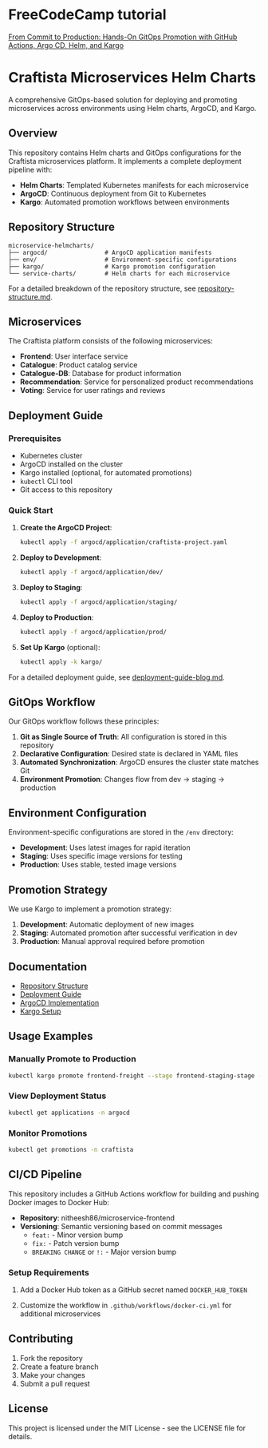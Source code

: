 # FreeCodeCamp tutorial
[From Commit to Production: Hands-On GitOps Promotion with GitHub Actions, Argo CD, Helm, and Kargo](https://www.freecodecamp.org/news/from-commit-to-production-hands-on-gitops-promotion-with-github-actions-argo-cd-helm-and-kargo/)

# Craftista Microservices Helm Charts

A comprehensive GitOps-based solution for deploying and promoting microservices across environments using Helm charts, ArgoCD, and Kargo.

## Overview

This repository contains Helm charts and GitOps configurations for the Craftista microservices platform. It implements a complete deployment pipeline with:

- **Helm Charts**: Templated Kubernetes manifests for each microservice
- **ArgoCD**: Continuous deployment from Git to Kubernetes
- **Kargo**: Automated promotion workflows between environments

## Repository Structure

```
microservice-helmcharts/
├── argocd/                # ArgoCD application manifests
├── env/                   # Environment-specific configurations
├── kargo/                 # Kargo promotion configuration
└── service-charts/        # Helm charts for each microservice
```

For a detailed breakdown of the repository structure, see [repository-structure.md](argocd/repository-structure.md).

## Microservices

The Craftista platform consists of the following microservices:

- **Frontend**: User interface service
- **Catalogue**: Product catalog service
- **Catalogue-DB**: Database for product information
- **Recommendation**: Service for personalized product recommendations
- **Voting**: Service for user ratings and reviews

## Deployment Guide

### Prerequisites

- Kubernetes cluster
- ArgoCD installed on the cluster
- Kargo installed (optional, for automated promotions)
- `kubectl` CLI tool
- Git access to this repository

### Quick Start

1. **Create the ArgoCD Project**:
   ```bash
   kubectl apply -f argocd/application/craftista-project.yaml
   ```

2. **Deploy to Development**:
   ```bash
   kubectl apply -f argocd/application/dev/
   ```

3. **Deploy to Staging**:
   ```bash
   kubectl apply -f argocd/application/staging/
   ```

4. **Deploy to Production**:
   ```bash
   kubectl apply -f argocd/application/prod/
   ```

5. **Set Up Kargo** (optional):
   ```bash
   kubectl apply -k kargo/
   ```

For a detailed deployment guide, see [deployment-guide-blog.md](argocd/deployment-guide-blog.md).

## GitOps Workflow

Our GitOps workflow follows these principles:

1. **Git as Single Source of Truth**: All configuration is stored in this repository
2. **Declarative Configuration**: Desired state is declared in YAML files
3. **Automated Synchronization**: ArgoCD ensures the cluster state matches Git
4. **Environment Promotion**: Changes flow from dev → staging → production

## Environment Configuration

Environment-specific configurations are stored in the `/env` directory:

- **Development**: Uses latest images for rapid iteration
- **Staging**: Uses specific image versions for testing
- **Production**: Uses stable, tested image versions

## Promotion Strategy

We use Kargo to implement a promotion strategy:

1. **Development**: Automatic deployment of new images
2. **Staging**: Automated promotion after successful verification in dev
3. **Production**: Manual approval required before promotion

## Documentation

- [Repository Structure](argocd/repository-structure.md)
- [Deployment Guide](argocd/deployment-guide-blog.md)
- [ArgoCD Implementation](argocd/blog-post.md)
- [Kargo Setup](kargo/README.md)

## Usage Examples

### Manually Promote to Production

```bash
kubectl kargo promote frontend-freight --stage frontend-staging-stage --to-stage frontend-prod-stage -n craftista
```

### View Deployment Status

```bash
kubectl get applications -n argocd
```

### Monitor Promotions

```bash
kubectl get promotions -n craftista
```

## CI/CD Pipeline

This repository includes a GitHub Actions workflow for building and pushing Docker images to Docker Hub:

- **Repository**: nitheesh86/microservice-frontend
- **Versioning**: Semantic versioning based on commit messages
  - `feat:` - Minor version bump
  - `fix:` - Patch version bump
  - `BREAKING CHANGE` or `!:` - Major version bump

### Setup Requirements

1. Add a Docker Hub token as a GitHub secret named `DOCKER_HUB_TOKEN`

2. Customize the workflow in `.github/workflows/docker-ci.yml` for additional microservices

## Contributing

1. Fork the repository
2. Create a feature branch
3. Make your changes
4. Submit a pull request

## License

This project is licensed under the MIT License - see the LICENSE file for details.
